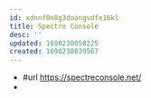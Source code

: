 ```yaml
---
id: xdnnf0n8g3doangvdfe16kl
title: Spectre Console
desc: ''
updated: 1690238058225
created: 1690238039567
---
```


- #url https://spectreconsole.net/
- 